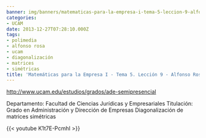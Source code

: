 ```yaml
---
banner: img/banners/matematicas-para-la-empresa-i-tema-5-leccion-9-alfonso-rosa.jpg
categories:
- UCAM
date: 2013-12-27T07:28:10.000Z
tags:
- polimedia
- alfonso rosa
- ucam
- diagonalización
- matrices
- simétricas
title: 'Matemáticas para la Empresa I - Tema 5. Lección 9 - Alfonso Rosa'
---
```


http://www.ucam.edu/estudios/grados/ade-semipresencial

Departamento: Facultad de Ciencias Jurídicas y Empresariales
Titulación: Grado en Administración y Dirección de Empresas
Diagonalización de matrices simétricas

{{< youtube K1t7E-PcmhI >}}
